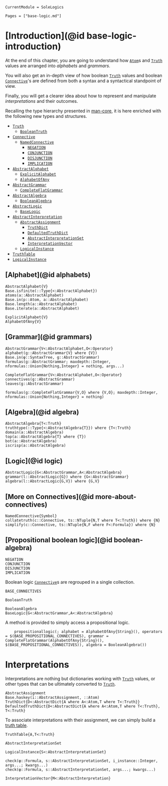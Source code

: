 ```@meta
CurrentModule = SoleLogics
```

```@contents
Pages = ["base-logic.md"]
```

# [Introduction](@id base-logic-introduction)
At the end of this chapter, you are going to understand how [`Atom`](@ref)s and [`Truth`](@ref) values are arranged into *alphabets* and *grammars*.

You will also get an in-depth view of how boolean [`Truth`](@ref) values and boolean [`Connective`](@ref)'s are defined from both a syntax and a syntactical standpoint of view.

Finally, you will get a clearer idea about how to represent and manipulate *interpretations* and their outcomes.

Recalling the type hierarchy presented in [man-core](@ref), it is here enriched with the following new types and structures.


- [`Truth`](@ref)
    - [`BooleanTruth`](@ref)
- [`Connective`](@ref)
    - [`NamedConnective`](@ref)
        - [`NEGATION`](@ref)
        - [`CONJUNCTION`](@ref) 
        - [`DISJUNCTION`](@ref)
        - [`IMPLICATION`](@ref)
- [`AbstractAlphabet`](@ref)
    - [`ExplicitAlphabet`](@ref)
    - [`AlphabetOfAny`](@ref)
- [`AbstractGrammar`](@ref)
    - [`CompleteFlatGrammar`](@ref)
- [`AbstractAlgebra`](@ref)
    - [`BooleanAlgebra`](@ref)
- [`AbstractLogic`](@ref)
    - [`BaseLogic`](@ref)
- [`AbstractInterpretation`](@ref)
    - [`AbstractAssignment`](@ref)
        - [`TruthDict`](@ref)
        - [`DefaultedTruthDict`](@ref)
        - [`AbstractInterpretationSet`](@ref)
        - [`InterpretationVector`](@ref)
    - [`LogicalInstance`](@ref) 
- [`TruthTable`](@ref)
- [`LogicalInstance`](@ref)

## [Alphabet](@id alphabets)
```@docs
AbstractAlphabet{V}
Base.isfinite(::Type{<:AbstractAlphabet})
atoms(a::AbstractAlphabet)
Base.in(p::Atom, a::AbstractAlphabet)
Base.length(a::AbstractAlphabet)
Base.iterate(a::AbstractAlphabet)

ExplicitAlphabet{V}
AlphabetOfAny{V}
```

## [Grammar](@id grammars)
```@docs
AbstractGrammar{V<:AbstractAlphabet,O<:Operator} 
alphabet(g::AbstractGrammar{V} where {V})
Base.in(φ::SyntaxTree, g::AbstractGrammar)
formulas(g::AbstractGrammar; maxdepth::Integer, nformulas::Union{Nothing,Integer} = nothing, args...)

CompleteFlatGrammar{V<:AbstractAlphabet,O<:Operator}
connectives(g::AbstractGrammar)
leaves(g::AbstractGrammar)

formulas(g::CompleteFlatGrammar{V,O} where {V,O}; maxdepth::Integer, nformulas::Union{Nothing,Integer} = nothing)
```

## [Algebra](@id algebra)

```@docs
AbstractAlgebra{T<:Truth}
truthtype(::Type{<:AbstractAlgebra{T}}) where {T<:Truth}
domain(a::AbstractAlgebra)
top(a::AbstractAlgebra{T} where {T})
bot(a::AbstractAlgebra)
iscrisp(a::AbstractAlgebra)
```

## [Logic](@id logic)
```@docs
AbstractLogic{G<:AbstractGrammar,A<:AbstractAlgebra}
grammar(l::AbstractLogic{G}) where {G<:AbstractGrammar}
algebra(l::AbstractLogic{G,V}) where {G,V}
```

## [More on Connectives](@id more-about-connectives)
```@docs
NamedConnective{Symbol}
collatetruth(c::Connective, ts::NTuple{N,T where T<:Truth}) where {N}
simplify(c::Connective, ts::NTuple{N,F where F<:Formula}) where {N}
```

## [Propositional boolean logic](@id boolean-algebra)

```@docs
NEGATION
CONJUNCTION
DISJUNCTION
IMPLICATION
```

Boolean logic [`Connective`](@ref)s are regrouped in a single collection.
```@docs
BASE_CONNECTIVES
```

```@docs
BooleanTruth
```

```@docs
BooleanAlgebra
BaseLogic{G<:AbstractGrammar,A<:AbstractAlgebra}
```

A method is provided to simply access a propositional logic.

```@docs
    propositionallogic(; alphabet = AlphabetOfAny{String}(), operators = $(BASE_PROPOSITIONAL_CONNECTIVES), grammar = CompleteFlatGrammar(AlphabetOfAny{String}(), $(BASE_PROPOSITIONAL_CONNECTIVES)), algebra = BooleanAlgebra())
```

# Interpretations

Interpretations are nothing but dictionaries working with [`Truth`](@ref) values, or other types that can be ultimately converted to [`Truth`](@ref).

```@docs
AbstractAssignment
Base.haskey(i::AbstractAssignment, ::Atom)
TruthDict{D<:AbstractDict{A where A<:Atom,T where T<:Truth}}
DefaultedTruthDict{D<:AbstractDict{A where A<:Atom,T where T<:Truth}, T<:Truth}
```

To associate interpretations with their assignment, we can simply build a [truth table](https://en.wikipedia.org/wiki/Truth_table).
```@docs
TruthTable{A,T<:Truth}
```

```
AbstractInterpretationSet

LogicalInstance{S<:AbstractInterpretationSet}

check(φ::Formula, s::AbstractInterpretationSet, i_instance::Integer, args...; kwargs...)
check(φ::Formula, s::AbstractInterpretationSet, args...; kwargs...)

InterpretationVector{M<:AbstractInterpretation}
```
